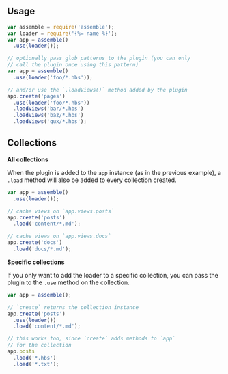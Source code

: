 ## Usage

```js
var assemble = require('assemble');
var loader = require('{%= name %}');
var app = assemble()
  .use(loader());

// optionally pass glob patterns to the plugin (you can only
// call the plugin once using this pattern)
var app = assemble()
  .use(loader('foo/*.hbs'));

// and/or use the `.loadViews()` method added by the plugin
app.create('pages')
  .use(loader('foo/*.hbs'))
  .loadViews('bar/*.hbs')
  .loadViews('baz/*.hbs')
  .loadViews('qux/*.hbs');
```

## Collections

**All collections**

When the plugin is added to the `app` instance (as in the previous example), a `.load` method will also be added to every collection created.

```js
var app = assemble()
  .use(loader());

// cache views on `app.views.posts`
app.create('posts')
  .load('content/*.md');

// cache views on `app.views.docs`
app.create('docs')
  .load('docs/*.md');
```

**Specific collections**

If you only want to add the loader to a specific collection, you can pass the plugin to the `.use` method on the collection.

```js
var app = assemble();

// `create` returns the collection instance
app.create('posts')
  .use(loader())
  .load('content/*.md');

// this works too, since `create` adds methods to `app` 
// for the collection
app.posts
  .load('*.hbs')
  .load('*.txt');
```
